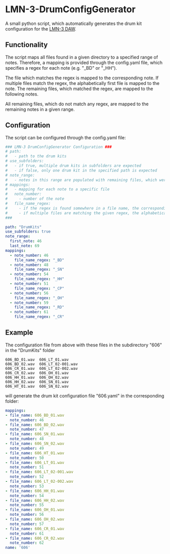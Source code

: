 # LMN-3-DrumConfigGenerator

A small python script, which automatically generates the drum kit configuration for the [LMN-3 DAW](https://github.com/FundamentalFrequency/LMN-3-DAW).

## Functionality

The script maps all files found in a given directory to a specified range of notes. Therefore, a mapping is provided through the config.yaml file, which specifies a regex for each note (e.g. "_BD" or "_HH"). 

The file which matches the regex is mapped to the corresponding note. If multiple files match the regex, the alphabetically first file is mapped to the note. The remaining files, which matched the regex, are mapped to the following notes.

All remaining files, which do not match any regex, are mapped to the remaining notes in a given range.

## Configuration

The script can be configured through the config.yaml file:
```YAML
### LMN-3 DrumConfigGenerator Configuration ###
# path: 
#   - path to the drum kits
# use_subfolders: 
#   - if true, multiple drum kits in subfolders are expected
#   - if false, only one drum kit in the specified path is expected
# note_range: 
#   - notes in this range are populated with remaining files, which were not used in the mapping
# mappings: 
#   - mapping for each note to a specific file
#   note_number: 
#     - number of the note
#   file_name_regex: 
#     - if the regex is found somewhere in a file name, the corresponding file is mapped to that note
#     - if multiple files are matching the given regex, the alphabetically first file is used. The remaining files, which matched the regex, are mapped to the following notes.
### 

path: "DrumKits"
use_subfolders: true
note_range:
  first_note: 46
  last_note: 69
mappings:
  - note_number: 46
    file_name_regex: "_BD"
  - note_number: 48
    file_name_regex: "_SN"
  - note_number: 54
    file_name_regex: "_HH"
  - note_number: 51
    file_name_regex: "_CP"
  - note_number: 56
    file_name_regex: "_OH"
  - note_number: 59
    file_name_regex: "_RD"
  - note_number: 61
    file_name_regex: "_CR"
```

## Example

The configuration file from above with these files in the subdirectory "606" in the "DrumKits" folder 
```
606_BD_01.wav  606_LT_01.wav
606_BD_02.wav  606_LT_02-001.wav
606_CR_01.wav  606_LT_02-002.wav
606_CR_02.wav  606_OH_01.wav
606_HH_01.wav  606_OH_02.wav
606_HH_02.wav  606_SN_01.wav
606_HT_01.wav  606_SN_02.wav
```

will generate the drum kit configuration file "606.yaml" in the corresponding folder:
```YAML
mappings:
- file_name: 606_BD_01.wav
  note_number: 46
- file_name: 606_BD_02.wav
  note_number: 47
- file_name: 606_SN_01.wav
  note_number: 48
- file_name: 606_SN_02.wav
  note_number: 49
- file_name: 606_HT_01.wav
  note_number: 50
- file_name: 606_LT_01.wav
  note_number: 51
- file_name: 606_LT_02-001.wav
  note_number: 52
- file_name: 606_LT_02-002.wav
  note_number: 53
- file_name: 606_HH_01.wav
  note_number: 54
- file_name: 606_HH_02.wav
  note_number: 55
- file_name: 606_OH_01.wav
  note_number: 56
- file_name: 606_OH_02.wav
  note_number: 57
- file_name: 606_CR_01.wav
  note_number: 61
- file_name: 606_CR_02.wav
  note_number: 62
name: '606'
```
